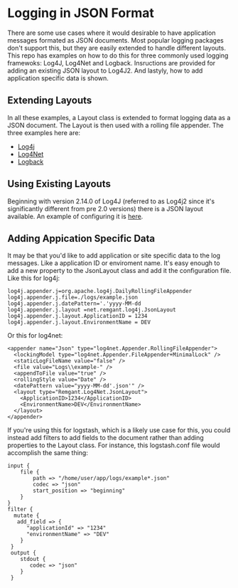 # Logging in JSON Format

There are some use cases where it would desirable to have application messages formated as JSON documents. Most popular logging 
packages don't support this, but they are easily extended to handle different layouts.  This repo has examples on how to do this for three
commonly used logging framewoks: Log4J, Log4Net and Logback. Insructions are provided for adding an existing JSON layout to Log4J2. 
And lastyly, how to add application specific data is shown.

## Extending Layouts

In all these examples, a Layout class is extended to format logging data as a JSON document.  The Layout is then used with a rolling file appender. 
The three examples here are:
* [Log4j](https://github.com/jdremillard/json-logging/tree/main/json-logging-log4j)
* [Log4Net](https://github.com/jdremillard/json-logging/tree/main/json-logging-log4net)
* [Logback](https://github.com/jdremillard/json-logging/tree/main/json-logging-logback)

## Using Existing Layouts

Beginning with version 2.14.0 of Log4J (referred to as Log4j2 since it's significantly different from pre 2.0 versions) there is a JSON layout 
available.  An example of configuring it is [here](https://github.com/jdremillard/json-logging/tree/main/json-logging-log4j2).

## Adding Appication Specific Data

It may be that you'd like to add application or site specific data to the log messages.  Like a application ID or enviroment name. It's easy enough
to add a new property to the JsonLayout class and add it the configuration file. Like this for log4j:
```
log4j.appender.j=org.apache.log4j.DailyRollingFileAppender
log4j.appender.j.file=./logs/example.json
log4j.appender.j.datePattern='.'yyyy-MM-dd
log4j.appender.j.layout =net.remgant.log4j.JsonLayout
log4j.appender.j.layout.ApplicationID = 1234
log4j.appender.j.layout.EnvironmentName = DEV
```
Or this for log4net:
```
<appender name="Json" type="log4net.Appender.RollingFileAppender">
  <lockingModel type="log4net.Appender.FileAppender+MinimalLock" />
  <staticLogFileName value="false" />
  <file value="Logs\\example-" />
  <appendToFile value="true" />
  <rollingStyle value="Date" />
  <datePattern value="yyyy-MM-dd'.json'" />
  <layout type="Remgant.Log4Net.JsonLayout">
    <ApplicationID>1234</ApplicationID>
    <EnvironmentName>DEV</EnvironmentName>
  </layout>
</appender>
```
If you're using this for logstash, which is a likely use case for this, you could instead add filters to add fields to the document rather than adding properties to the Layout class. For instance, this logstash.conf file would accomplish the same thing:
```
input {
    file {
        path => "/home/user/app/logs/example*.json"
        codec => "json"
        start_position => "beginning"
    }
}
filter {
  mutate {
   add_field => {
      "applicationId" => "1234"
      "environmentName" => "DEV"
    }
 }
 output {
    stdout {
       codec => "json"
    }
 }
```
